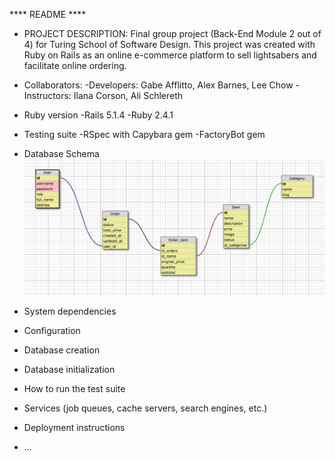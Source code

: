 **** README ****

* PROJECT DESCRIPTION: Final group project (Back-End Module 2 out of 4) for Turing School of Software Design. This project was created with Ruby on Rails as an online e-commerce platform to sell lightsabers and facilitate online ordering.

* Collaborators:
  -Developers: Gabe Afflitto, Alex Barnes, Lee Chow
  -Instructors: Ilana Corson, Ali Schlereth

* Ruby version
  -Rails 5.1.4
  -Ruby 2.4.1

* Testing suite
  -RSpec with Capybara gem
  -FactoryBot gem

* Database Schema
  ![alt text](/app/assets/images/little_shop_schema.png)

* System dependencies

* Configuration

* Database creation

* Database initialization

* How to run the test suite

* Services (job queues, cache servers, search engines, etc.)

* Deployment instructions

* ...
